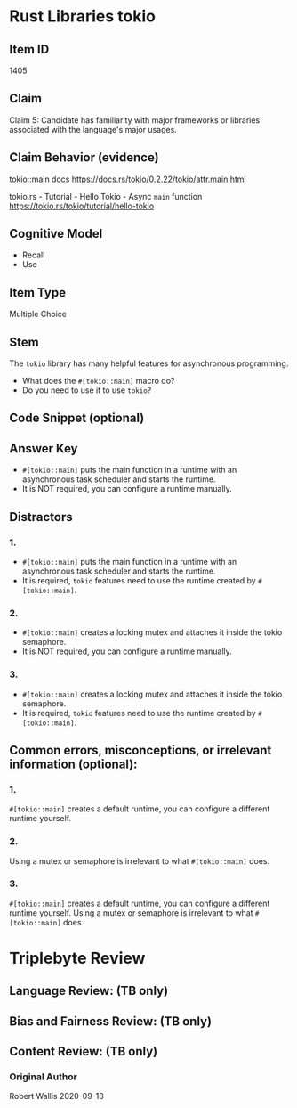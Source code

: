 # Rust Libraries tokio

## Item ID
1405

## Claim
Claim 5: Candidate has familiarity with major frameworks or libraries associated with the language's major usages.


## Claim Behavior (evidence)
tokio::main docs
https://docs.rs/tokio/0.2.22/tokio/attr.main.html

tokio.rs - Tutorial - Hello Tokio - Async `main` function
https://tokio.rs/tokio/tutorial/hello-tokio

## Cognitive Model
* Recall
* Use

## Item Type
Multiple Choice

## Stem
The `tokio` library has many helpful features for asynchronous programming.

* What does the `#[tokio::main]` macro do?
* Do you need to use it to use `tokio`?

## Code Snippet (optional)


## Answer Key
* `#[tokio::main]` puts the main function in a runtime with an asynchronous task scheduler and starts the runtime.
* It is NOT required, you can configure a runtime manually.

## Distractors

### 1.
* `#[tokio::main]` puts the main function in a runtime with an asynchronous task scheduler and starts the runtime.
* It is required, `tokio` features need to use the runtime created by `#[tokio::main]`.

### 2.
* `#[tokio::main]` creates a locking mutex and attaches it inside the tokio semaphore.
* It is NOT required, you can configure a runtime manually.

### 3.
* `#[tokio::main]` creates a locking mutex and attaches it inside the tokio semaphore.
* It is required, `tokio` features need to use the runtime created by `#[tokio::main]`.


## Common errors, misconceptions, or irrelevant information (optional):

### 1.
`#[tokio::main]` creates a default runtime, you can configure a different runtime yourself.

### 2.
Using a mutex or semaphore is irrelevant to what `#[tokio::main]` does.

### 3.
`#[tokio::main]` creates a default runtime, you can configure a different runtime yourself.
Using a mutex or semaphore is irrelevant to what `#[tokio::main]` does.

# Triplebyte Review


## Language Review: (TB only)


## Bias and Fairness Review: (TB only)


## Content Review: (TB only)


### Original Author

Robert Wallis 2020-09-18